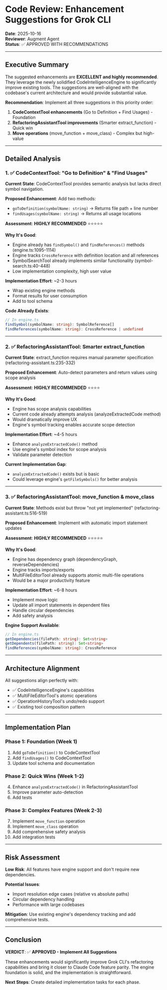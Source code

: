 # Code Review: Enhancement Suggestions for Grok CLI

**Date**: 2025-10-16  
**Reviewer**: Augment Agent  
**Status**: ✅ APPROVED WITH RECOMMENDATIONS

---

## Executive Summary

The suggested enhancements are **EXCELLENT and highly recommended**. They leverage the newly solidified CodeIntelligenceEngine to significantly improve existing tools. The suggestions are well-aligned with the codebase's current architecture and would provide substantial value.

**Recommendation**: Implement all three suggestions in this priority order:
1. **CodeContextTool enhancements** (Go to Definition + Find Usages) - Foundation
2. **RefactoringAssistantTool improvements** (Smarter extract_function) - Quick win
3. **Move operations** (move_function + move_class) - Complex but high-value

---

## Detailed Analysis

### 1. ✅ CodeContextTool: "Go to Definition" & "Find Usages"

**Current State**: CodeContextTool provides semantic analysis but lacks direct symbol navigation.

**Proposed Enhancement**: Add two methods:
- `goToDefinition(symbolName: string)` → Returns file path + line number
- `findUsages(symbolName: string)` → Returns all usage locations

**Assessment**: **HIGHLY RECOMMENDED** ⭐⭐⭐⭐⭐

**Why It's Good**:
- Engine already has `findSymbol()` and `findReferences()` methods (engine.ts:1095-1114)
- Engine tracks `CrossReference` with definition location and all references
- SymbolSearchTool already implements similar functionality (symbol-search.ts:40-448)
- Low implementation complexity, high user value

**Implementation Effort**: ~2-3 hours
- Wrap existing engine methods
- Format results for user consumption
- Add to tool schema

**Code Already Exists**:
```typescript
// In engine.ts
findSymbol(symbolName: string): SymbolReference[]
findReferences(symbolName: string): CrossReference | undefined
```

---

### 2. ✅ RefactoringAssistantTool: Smarter extract_function

**Current State**: extract_function requires manual parameter specification (refactoring-assistant.ts:235-332)

**Proposed Enhancement**: Auto-detect parameters and return values using scope analysis

**Assessment**: **HIGHLY RECOMMENDED** ⭐⭐⭐⭐

**Why It's Good**:
- Engine has scope analysis capabilities
- Current code already attempts analysis (analyzeExtractedCode method)
- Would dramatically improve UX
- Engine's symbol tracking enables accurate scope detection

**Implementation Effort**: ~4-5 hours
- Enhance `analyzeExtractedCode()` method
- Use engine's symbol index for scope analysis
- Validate parameter detection

**Current Implementation Gap**:
- `analyzeExtractedCode()` exists but is basic
- Could leverage engine's `getFileSymbols()` for better analysis

---

### 3. ✅ RefactoringAssistantTool: move_function & move_class

**Current State**: Methods exist but throw "not yet implemented" (refactoring-assistant.ts:516-519)

**Proposed Enhancement**: Implement with automatic import statement updates

**Assessment**: **HIGHLY RECOMMENDED** ⭐⭐⭐⭐⭐

**Why It's Good**:
- Engine has dependency graph (dependencyGraph, reverseDependencies)
- Engine tracks imports/exports
- MultiFileEditorTool already supports atomic multi-file operations
- Would be a major productivity feature

**Implementation Effort**: ~6-8 hours
- Implement move logic
- Update all import statements in dependent files
- Handle circular dependencies
- Add safety analysis

**Engine Support Available**:
```typescript
// In engine.ts
getDependencies(filePath: string): Set<string>
getDependents(filePath: string): Set<string>
findReferences(symbolName: string): CrossReference
```

---

## Architecture Alignment

All suggestions align perfectly with:
- ✅ CodeIntelligenceEngine's capabilities
- ✅ MultiFileEditorTool's atomic operations
- ✅ OperationHistoryTool's undo/redo support
- ✅ Existing tool composition pattern

---

## Implementation Plan

### Phase 1: Foundation (Week 1)
1. Add `goToDefinition()` to CodeContextTool
2. Add `findUsages()` to CodeContextTool
3. Update tool schema and documentation

### Phase 2: Quick Wins (Week 1-2)
4. Enhance `analyzeExtractedCode()` in RefactoringAssistantTool
5. Improve parameter auto-detection
6. Add tests

### Phase 3: Complex Features (Week 2-3)
7. Implement `move_function` operation
8. Implement `move_class` operation
9. Add comprehensive safety analysis
10. Add integration tests

---

## Risk Assessment

**Low Risk**: All features have engine support and don't require new dependencies.

**Potential Issues**:
- Import resolution edge cases (relative vs absolute paths)
- Circular dependency handling
- Performance with large codebases

**Mitigation**: Use existing engine's dependency tracking and add comprehensive tests.

---

## Conclusion

**VERDICT**: ✅ **APPROVED - Implement All Suggestions**

These enhancements would significantly improve Grok CLI's refactoring capabilities and bring it closer to Claude Code feature parity. The engine foundation is solid, and the implementation is straightforward.

**Next Steps**: Create detailed implementation tasks for each phase.

